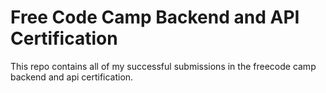 # Free Code Camp Backend and API Certification

This repo contains all of my successful submissions in the freecode camp backend and api certification.
